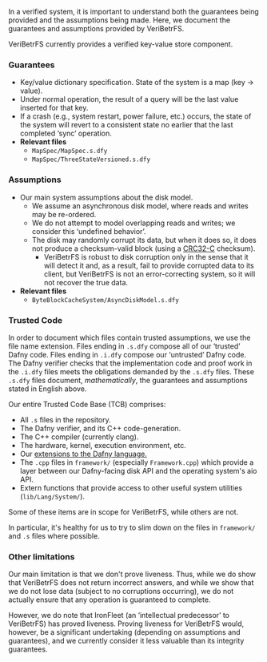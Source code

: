 In a verified system, it is important to understand both the guarantees being provided and the assumptions being made. Here, we document the guarantees and assumptions provided by VeriBetrFS.

VeriBetrFS currently provides a verified key-value store component.

### Guarantees

 * Key/value dictionary specification. State of the system is a map (key -> value).
 * Under normal operation, the result of a query will be the last value inserted for that key.
 * If a crash (e.g., system restart, power failure, etc.) occurs, the state of the system will revert to a consistent state no earlier that the last completed 	‘sync’ operation.
 * **Relevant files**
    * `MapSpec/MapSpec.s.dfy`
    * `MapSpec/ThreeStateVersioned.s.dfy`

### Assumptions

 * Our main system assumptions about the disk model.
   * We assume an asynchronous disk model, where reads and writes may be re-ordered.
   * We do not attempt to model overlapping reads and writes; we consider this ‘undefined behavior’.
   * The disk may randomly corrupt its data, but when it does so, it does not produce a checksum-valid block (using a [CRC32-C](https://en.wikipedia.org/wiki/Cyclic_redundancy_check) checksum).
     * VeriBetrFS is robust to disk corruption only in the sense that it will detect it and, as a result, fail to provide corrupted data to its client, but VeriBetrFS is not an error-correcting system, so it will not recover the true data.
 * **Relevant files**
    * `ByteBlockCacheSystem/AsyncDiskModel.s.dfy`

### Trusted Code

In order to document which files contain trusted assumptions, we use the file name extension. Files ending in `.s.dfy` compose all of our ‘trusted’ Dafny code. Files ending in `.i.dfy` compose our ‘untrusted’ Dafny code. The Dafny verifier checks that the implementation code and proof work in the `.i.dfy` files meets the obligations demanded by the `.s.dfy` files. These `.s.dfy` files document, _mathematically_, the guarantees and assumptions stated in English above.

Our entire Trusted Code Base (TCB) comprises:

 * All `.s` files in the repository.
 * The Dafny verifier, and its C++ code-generation.
 * The C++ compiler (currently clang).
 * The hardware, kernel, execution environment, etc.
 * Our [extensions to the Dafny language.](https://github.com/secure-foundations/dafny/tree/inout/Docs/Linear)
 * The `.cpp` files in `framework/` (especially `Framework.cpp`) which provide a layer between our Dafny-facing disk API and the operating system's aio API.
 * Extern functions that provide access to other useful system utilities (`lib/Lang/System/`).

Some of these items are in scope for VeriBetrFS, while others are not.

In particular, it's healthy for us to try to slim down on the files in `framework/` and `.s` files where possible.

### Other limitations

Our main limitation is that we don't prove liveness. Thus, while we do show that VeriBetrFS does not return incorrect answers, and while we show that we do not lose data (subject to no corruptions occurring), we do not actually ensure that any operation is guaranteed to complete.

However, we do note that IronFleet (an ‘intellectual predecessor’ to VeriBetrFS) has proved liveness. Proving liveness for VeriBetrFS would, however, be a significant undertaking (depending on assumptions and guarantees), and we currently consider it less valuable than its integrity guarantees.
